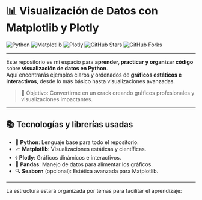 # 📊 Visualización de Datos con Matplotlib y Plotly

![Python](https://img.shields.io/badge/Python-3.x-blue?style=for-the-badge&logo=python)
![Matplotlib](https://img.shields.io/badge/Matplotlib-Visualization-orange?style=for-the-badge&logo=plotly)
![Plotly](https://img.shields.io/badge/Plotly-Interactive-blueviolet?style=for-the-badge&logo=plotly)
![GitHub Stars](https://img.shields.io/github/stars/BrainInit/python-programing?style=for-the-badge&logo=github)
![GitHub Forks](https://img.shields.io/github/forks/BrainInit/python-programing?style=for-the-badge&logo=github)

---

Este repositorio es mi espacio para **aprender, practicar y organizar código** sobre **visualización de datos en Python**.  
Aquí encontrarás ejemplos claros y ordenados de **gráficos estáticos e interactivos**, desde lo más básico hasta visualizaciones avanzadas.  

> 🎯 Objetivo: Convertirme en un crack creando gráficos profesionales y visualizaciones impactantes.

---

## 📚 Tecnologías y librerías usadas

- 🐍 **Python**: Lenguaje base para todo el repositorio.
- 📈 **Matplotlib**: Visualizaciones estáticas y científicas.
- 🌀 **Plotly**: Gráficos dinámicos e interactivos.
- 🔧 **Pandas**: Manejo de datos para alimentar los gráficos.
- 🔍 **Seaborn** (opcional): Estética avanzada para Matplotlib.

---

La estructura estará organizada por temas para facilitar el aprendizaje:

